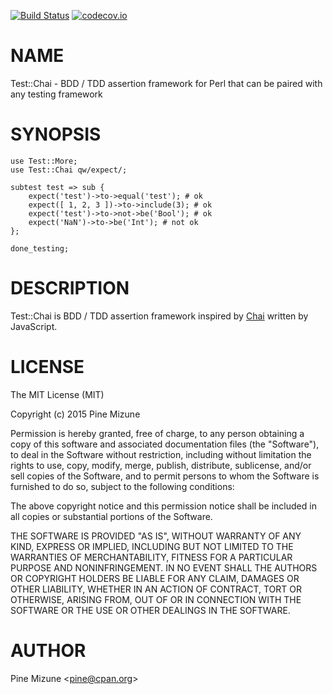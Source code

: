 [![Build Status](https://travis-ci.org/pine613/p5-Test-Chai.svg?branch=master)](https://travis-ci.org/pine613/p5-Test-Chai)
[![codecov.io](http://codecov.io/github/pine613/p5-Test-Chai/coverage.svg?branch=master)](http://codecov.io/github/pine613/p5-Test-Chai?branch=master)

# NAME

Test::Chai - BDD / TDD assertion framework for Perl that can be paired with any testing framework

# SYNOPSIS

    use Test::More;
    use Test::Chai qw/expect/;

    subtest test => sub {
        expect('test')->to->equal('test'); # ok
        expect([ 1, 2, 3 ])->to->include(3); # ok
        expect('test')->to->not->be('Bool'); # ok
        expect('NaN')->to->be('Int'); # not ok
    };

    done_testing;

# DESCRIPTION

Test::Chai is BDD / TDD assertion framework inspired by [Chai](http://chaijs.com/) written by JavaScript.

# LICENSE

The MIT License (MIT)

Copyright (c) 2015 Pine Mizune

Permission is hereby granted, free of charge, to any person obtaining a copy
of this software and associated documentation files (the "Software"), to deal
in the Software without restriction, including without limitation the rights
to use, copy, modify, merge, publish, distribute, sublicense, and/or sell
copies of the Software, and to permit persons to whom the Software is
furnished to do so, subject to the following conditions:

The above copyright notice and this permission notice shall be included in
all copies or substantial portions of the Software.

THE SOFTWARE IS PROVIDED "AS IS", WITHOUT WARRANTY OF ANY KIND, EXPRESS OR
IMPLIED, INCLUDING BUT NOT LIMITED TO THE WARRANTIES OF MERCHANTABILITY,
FITNESS FOR A PARTICULAR PURPOSE AND NONINFRINGEMENT. IN NO EVENT SHALL THE
AUTHORS OR COPYRIGHT HOLDERS BE LIABLE FOR ANY CLAIM, DAMAGES OR OTHER
LIABILITY, WHETHER IN AN ACTION OF CONTRACT, TORT OR OTHERWISE, ARISING FROM,
OUT OF OR IN CONNECTION WITH THE SOFTWARE OR THE USE OR OTHER DEALINGS IN
THE SOFTWARE.

# AUTHOR

Pine Mizune &lt;<pine@cpan.org>&gt;
